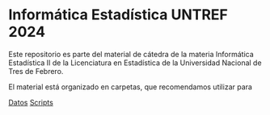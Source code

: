 # Informática Estadística UNTREF 2024

Este repositorio es parte del material de cátedra de la materia Informática Estadística II de la Licenciatura en Estadística de la Universidad Nacional de Tres de Febrero.

El material está organizado en carpetas, que recomendamos utilizar para 

[Datos]("datos/")
[Scripts]("scripts/")